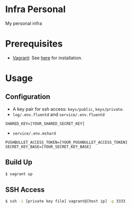 # Infra Personal

My personal infra

# Prerequisites

* [Vagrant]: See [here][Vagrant Install] for installation.

# Usage

## Configuration

* A key pair for ssh access: `keys/public`, `keys/private`.
* `log/.env.fluentd` and `service/.env.fluentd`

```
SHARED_KEY=[YOUR_SHARED_SECRET_KEY]
```

* `service/.env.mshard`

```
PUSHBULLET_ACCESS_TOKEN=[YOUR_PUSHBULLET_ACCESS_TOKEN]
SECRET_KEY_BASE=[YOUR_SECRET_KEY_BASE]
```

## Build Up

```sh
$ vagrant up
```

## SSH Access

```sh
$ ssh -i [private key file] vagrant@[host ip] -p 3333
```

[Vagrant]: http://vagrantup.com
[Vagrant Install]: https://docs.vagrantup.com/v2/installation/index.html